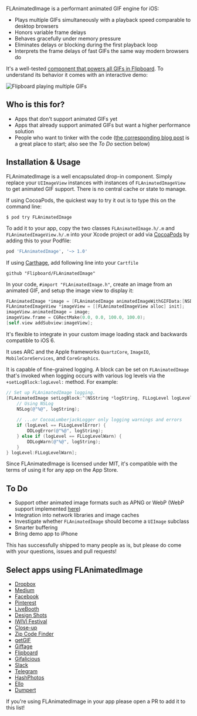 FLAnimatedImage is a performant animated GIF engine for iOS:

- Plays multiple GIFs simultaneously with a playback speed comparable to desktop browsers
- Honors variable frame delays
- Behaves gracefully under memory pressure
- Eliminates delays or blocking during the first playback loop
- Interprets the frame delays of fast GIFs the same way modern browsers do

It's a well-tested [component that powers all GIFs in Flipboard](http://engineering.flipboard.com/2014/05/animated-gif/). To understand its behavior it comes with an interactive demo:

![Flipboard playing multiple GIFs](https://github.com/Flipboard/FLAnimatedImage/raw/master/images/flanimatedimage-demo-player.gif)

## Who is this for?

- Apps that don't support animated GIFs yet
- Apps that already support animated GIFs but want a higher performance solution
- People who want to tinker with the code ([the corresponding blog post](http://engineering.flipboard.com/2014/05/animated-gif/) is a great place to start; also see the *To Do* section below)

## Installation & Usage

FLAnimatedImage is a well encapsulated drop-in component. Simply replace your `UIImageView` instances with instances of `FLAnimatedImageView` to get animated GIF support. There is no central cache or state to manage.

If using CocoaPods, the quickest way to try it out is to type this on the command line:

```shell
$ pod try FLAnimatedImage
```

To add it to your app, copy the two classes `FLAnimatedImage.h/.m` and `FLAnimatedImageView.h/.m` into your Xcode project or add via [CocoaPods](http://cocoapods.org) by adding this to your Podfile:

```ruby
pod 'FLAnimatedImage', '~> 1.0'
```

If using [Carthage](https://github.com/Carthage/Carthage), add following line into your `Cartfile`

```
github "Flipboard/FLAnimatedImage"
```

In your code, `#import "FLAnimatedImage.h"`, create an image from an animated GIF, and setup the image view to display it:

```objective-c
FLAnimatedImage *image = [FLAnimatedImage animatedImageWithGIFData:[NSData dataWithContentsOfURL:[NSURL URLWithString:@"https://upload.wikimedia.org/wikipedia/commons/2/2c/Rotating_earth_%28large%29.gif"]]];
FLAnimatedImageView *imageView = [[FLAnimatedImageView alloc] init];
imageView.animatedImage = image;
imageView.frame = CGRectMake(0.0, 0.0, 100.0, 100.0);
[self.view addSubview:imageView];
```

It's flexible to integrate in your custom image loading stack and backwards compatible to iOS 6.

It uses ARC and the Apple frameworks `QuartzCore`, `ImageIO`, `MobileCoreServices`, and `CoreGraphics`.

It is capable of fine-grained logging. A block can be set on `FLAnimatedImage` that's invoked when logging occurs with various log levels via the `+setLogBlock:logLevel:` method. For example:

```objective-c
// Set up FLAnimatedImage logging.
[FLAnimatedImage setLogBlock:^(NSString *logString, FLLogLevel logLevel) {
    // Using NSLog
    NSLog(@"%@", logString);
    
    // ...or CocoaLumberjackLogger only logging warnings and errors
    if (logLevel == FLLogLevelError) {
        DDLogError(@"%@", logString);
    } else if (logLevel == FLLogLevelWarn) {
        DDLogWarn(@"%@", logString);
    }
} logLevel:FLLogLevelWarn];
```

Since FLAnimatedImage is licensed under MIT, it's compatible with the terms of using it for any app on the App Store.

## To Do
- Support other animated image formats such as APNG or WebP (WebP support implemented [here](https://github.com/Flipboard/FLAnimatedImage/pull/86))
- Integration into network libraries and image caches
- Investigate whether `FLAnimatedImage` should become a `UIImage` subclass
- Smarter buffering
- Bring demo app to iPhone

This has successfully shipped to many people as is, but please do come with your questions, issues and pull requests!

## Select apps using FLAnimatedImage
- [Dropbox](https://www.dropbox.com)
- [Medium](https://medium.com)
- [Facebook](https://facebook.com)
- [Pinterest](https://pinterest.com)
- [LiveBooth](http://www.liveboothapp.com)
- [Design Shots](https://itunes.apple.com/app/id792517951)
- [lWlVl Festival](http://lwlvl.com)
- [Close-up](http://closeu.pe)
- [Zip Code Finder](https://itunes.apple.com/app/id893031254)
- [getGIF](https://itunes.apple.com/app/id964784701)
- [Giffage](http://giffage.com)
- [Flipboard](https://flipboard.com)
- [Gifalicious](https://itunes.apple.com/us/app/gifalicious-see-your-gifs/id965346708?mt=8)
- [Slack](https://slack.com/)
- [Telegram](https://telegram.org/)
- [HashPhotos](https://itunes.apple.com/app/id685784609)
- [Ello](https://ello.co/)
- [Dumpert](http://dumpert.nl)

If you're using FLAnimatedImage in your app please open a PR to add it to this list!
